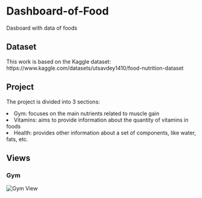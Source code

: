 # Dashboard-of-Food
Dasboard with data of foods

<h2>Dataset</h2>
<p>This work is based on the Kaggle dataset: https://www.kaggle.com/datasets/utsavdey1410/food-nutrition-dataset</p>

<h2>Project</h2>
<p>The project is divided into 3 sections: </p>
<li>Gym: focuses on the main nutrients related to muscle gain</li>
<li>Vitamins: aims to provide information about the quantity of vitamins in foods</li>
<li>Health: provides other information about a set of components, like water, fats, etc.</li>


<h2>Views</h2>

<h3>Gym</h3>
<img src="gym_dash" alt="Gym View">

